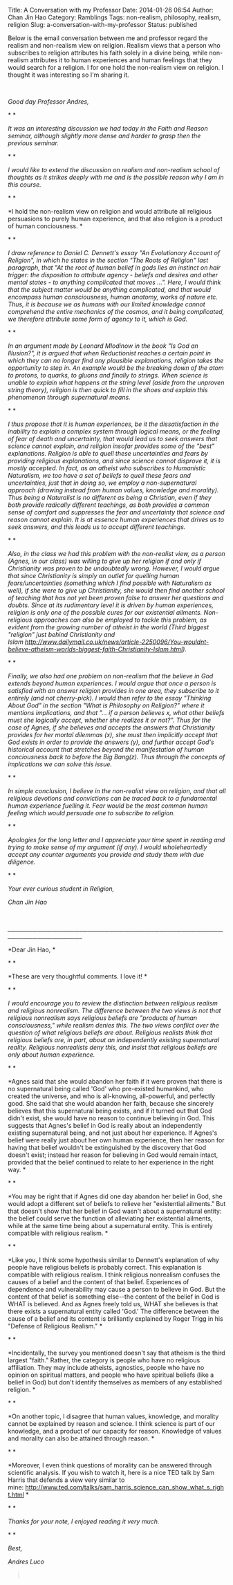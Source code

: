 Title: A Conversation with my Professor
Date: 2014-01-26 06:54
Author: Chan Jin Hao
Category: Ramblings
Tags: non-realism, philosophy, realism, religion
Slug: a-conversation-with-my-professor
Status: published

<div dir="ltr">

Below is the email conversation between me and professor regard the realism and non-realism view on religion. Realism views that a person who subscribes to religion attributes his faith solely in a divine being, while non-realism attributes it to human experiences and human feelings that they would search for a religion. I for one hold the non-realism view on religion. I thought it was interesting so I'm sharing it.



<div dir="ltr">

 



<div dir="ltr">

*Good day Professor Andres,*
<div>

* *



<div>

*It was an interesting discussion we had today in the Faith and Reason seminar, although slightly more dense and harder to grasp then the previous seminar.*



<div>

* *



<div>

*I would like to extend the discussion on realism and non-realism school of thoughts as it strikes deeply with me and is the possible reason why I am in this course.*



<div>

* *



<div>

*I hold the non-realism view on religion and would attribute all religious persuasions to purely human experience, and that also religion is a product of human conciousness. *



<div>

* *



<div>

*I draw reference to Daniel C. Dennett's essay "An Evolutionary Account of Religion", in which he states in the section "The Roots of Religion" last paragraph, that "At the root of human belief in gods lies an instinct on hair trigger: the disposition to attribute agency - beliefs and desires and other mental states - to anything complicated that moves ...". Here, I would think that the subject matter would be anything complicated, and that would encompass human consciousness, human anatomy, works of nature etc. Thus, it is because we as humans with our limited knowledge cannot comprehend the entire mechanics of the cosmos, and it being complicated, we therefore attribute some form of agency to it, which is God.*



<div>

* *



<div>

*In an argument made by Leonard Mlodinow in the book "Is God an Illusion?", it is argued that when Reductionist reaches a certain point in which they can no longer find any plausible explanations, religion takes the opportunity to step in. An example would be the breaking down of the atom to protons, to quarks, to gluons and finally to strings. When science is unable to explain what happens at the string level (aside from the unproven string theory), religion is then quick to fill in the shoes and explain this phenomenon through supernatural means.*



<div>

* *



<div>

*I thus propose that it is human experiences, be it the dissatisfaction in the inability to explain a complex system through logical means, or the feeling of fear of death and uncertainty, that would lead us to seek answers that science cannot explain, and religion insofar provides some of the "best" explanations. Religion is able to quell these uncertainties and fears by providing religious explanations, and since science cannot disprove it, it is mostly accepted. In fact, as an atheist who subscribes to Humanistic Naturalism, we too have a set of beliefs to quell these fears and uncertainties, just that in doing so, we employ a non-supernatural approach (drawing instead from human values, knowledge and morality). Thus being a Naturalist is no different as being a Christian, even if they both provide radically different teachings, as both provides a common sense of comfort and suppresses the fear and uncertainty that science and reason cannot explain. It is at essence human experiences that drives us to seek answers, and this leads us to accept different teachings.*



<div>

* *



<div>

*Also, in the class we had this problem with the non-realist view, as a person (Agnes, in our class) was willing to give up her religion if and only if Christianity was proven to be undoubtedly wrong. However, I would argue that since Christianity is simply an outlet for quelling human fears/uncertainties (something which I find possible with Naturalism as well), if she were to give up Christianity, she would then find another school of teaching that has not yet been proven false to answer her questions and doubts. Since at its rudimentary level it is driven by human experiences, religion is only one of the possible cures for our existential ailments. Non-religious approaches can also be employed to tackle this problem, as evident from the growing number of atheist in the world (Third biggest "religion" just behind Christianity and Islam <http://www.dailymail.co.uk/news/article-2250096/You-wouldnt-believe-atheism-worlds-biggest-faith-Christianity-Islam.html>).*



<div>

* *



<div>

*Finally, we also had one problem on non-realism that the believe in God extends beyond human experiences. I would argue that once a person is satisfied with an answer religion provides in one area, they subscribe to it entirely (and not cherry-pick). I would then refer to the essay "Thinking About God" in the section "What is Philosophy on Religion?" where it mentions implications, and that "... if a person believes x, what other beliefs must she logically accept, whether she realizes it or not?". Thus for the case of Agnes, if she believes and accepts the answers that Christianity provides for her mortal dilemmas (x), she must then implicitly accept that God exists in order to provide the answers (y), and further accept God's historical account that stretches beyond the manifestation of human conciousness back to before the Big Bang(z). Thus through the concepts of implications we can solve this issue.*



<div>

* *



<div>

*In simple conclusion, I believe in the non-realist view on religion, and that all religious devotions and convictions can be traced back to a fundamental human experience fuelling it. Fear would be the most common human feeling which would persuade one to subscribe to religion.*



<div>

* *



<div>

*Apologies for the long letter and I appreciate your time spent in reading and trying to make sense of my argument (if any). I would wholeheartedly accept any counter arguments you provide and study them with due diligence.*



<div>

* *



<div>

*Your ever curious student in Religion,*



<div>

*Chan Jin Hao*





<div dir="ltr">

 



<div dir="ltr">

*\_\_\_\_\_\_\_\_\_\_\_\_\_\_\_\_\_\_\_\_\_\_\_\_\_\_\_\_\_\_\_\_\_\_\_\_\_\_\_\_\_\_\_\_\_\_\_\_\_\_\_\_\_\_\_\_\_\_\_\_\_\_\_\_\_\_\_\_\_\_\_\_\_\_\_\_\_\_\_\_\_\_\_\_\_\_\_\_\_\_\_\_\_\_\_\_\_\_\_\_\_\_\_\_\_*



<div dir="ltr">

*Dear Jin Hao, *
<div>

* *



<div>

*These are very thoughtful comments. I love it! *



<div>

* *



<div>

*I would encourage you to review the distinction between religious realism and religious nonrealism. The difference between the two views is not that religious nonrealism says religious beliefs are "products of human consciousness," while realism denies this. The two views conflict over the question of what religious beliefs are about. Religious realists think that religious beliefs are, in part, about an independently existing supernatural reality. Religious nonrealists deny this, and insist that religious beliefs are only about human experience.*



<div>

* *



<div>

*Agnes said that she would abandon her faith if it were proven that there is no supernatural being called 'God' who pre-existed humankind, who created the universe, and who is all-knowing, all-powerful, and perfectly good. She said that she would abandon her faith, because she sincerely believes that this supernatural being exists, and if it turned out that God didn't exist, she would have no reason to continue believing in God. This suggests that Agnes's belief in God is really about an independently existing supernatural being, and not just about her experience. If Agnes's belief were really just about her own human experience, then her reason for having that belief wouldn't be extinguished by the discovery that God doesn't exist; instead her reason for believing in God would remain intact, provided that the belief continued to relate to her experience in the right way. *



<div>

* *



<div>

*You may be right that if Agnes did one day abandon her belief in God, she would adopt a different set of beliefs to relieve her "existential ailments." But that doesn't show that her belief in God wasn't about a supernatural entity: the belief could serve the function of alleviating her existential ailments, while at the same time being about a supernatural entity. This is entirely compatible with religious realism. *



<div>

* *



<div>

*Like you, I think some hypothesis similar to Dennett's explanation of why people have religious beliefs is probably correct. This explanation is compatible with religious realism. I think religious nonrealism confuses the causes of a belief and the content of that belief. Experiences of dependence and vulnerability may cause a person to believe in God. But the content of that belief is something else--the content of the belief in God is WHAT is believed. And as Agnes freely told us, WHAT she believes is that there exists a supernatural entity called 'God.' The difference between the cause of a belief and its content is brilliantly explained by Roger Trigg in his "Defense of Religious Realism." *



<div>

* *



<div>

*Incidentally, the survey you mentioned doesn't say that atheism is the third largest "faith." Rather, the category is people who have no religious affiliation. They may include atheists, agnostics, people who have no opinion on spiritual matters, and people who have spiritual beliefs (like a belief in God) but don't identify themselves as members of any established religion. *



<div>

* *



<div>

*On another topic, I disagree that human values, knowledge, and morality cannot be explained by reason and science. I think science is part of our knowledge, and a product of our capacity for reason. Knowledge of values and morality can also be attained through reason. *



<div>

* *



<div>

*Moreover, I even think questions of morality can be answered through scientific analysis. If you wish to watch it, here is a nice TED talk by Sam Harris that defends a view very similar to mine: <http://www.ted.com/talks/sam_harris_science_can_show_what_s_right.html> *



<div>

* *



<div>

*Thanks for your note, I enjoyed reading it very much.*



<div>

* *



<div>

*Best,*



<div>

*Andres Luco*





<div>

> <div dir="ltr">

>  

> 


